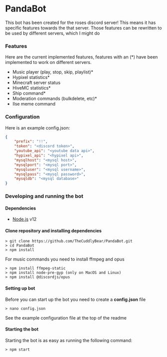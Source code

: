 # PandaBot

This bot has been created for the roses discord server! This means it has specific features towards the that server. Those features can be rewritten to be used by different servers, which I might do

### Features
Here are the current implemented features, features with an (&#42;) have been implemented to work on different servers.

* Music player (play, stop, skip, playlist)&#42;
* Hypixel statistics&#42;
* Minecraft server status
* HiveMC statistics&#42;
* Ship command&#42;
* Moderation commands (bulkdelete, etc)&#42;
* Ilse meme command

### Configuration
Here is an example config.json:

```json
{
    "prefix": "!!",
    "token": "<discord token>",
    "youtube_api": "<youtube data api>",
    "hypixel_api": "<hypixel api>",
    "mysqlhost": "<mysql host>",
    "mysqlport": "<mysql port>",
    "mysqluser": "<mysql username>",
    "mysqlpass": "<mysql password>",
    "mysqldb": "<mysql database>"
}
```

### Developing and running the bot

#### Dependencies
* [Node.js](https://nodejs.org/en/) v12

#### Clone repository and installing dependencies
```console
> git clone https://github.com/TheCuddlyBear/PandaBot.git
> cd PandaBot
> npm install
```

For music commands you need to install ffmpeg and opus

```console
> npm install ffmpeg-static
> npm install node-pre-gyp (only on MacOS and Linux)
> npm install @discordjs/opus
```

#### Setting up bot

Before you can start up the bot you need to create a **config.json** file

```console
> nano config.json
```

See the example configuration file at the top of the readme

#### Starting the bot

Starting the bot is as easy as running the following command:
```console
> npm start
```